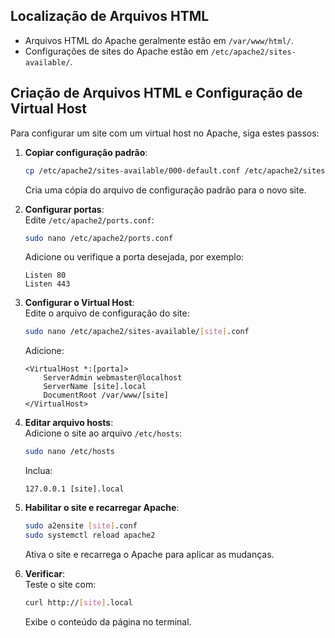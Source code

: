## Localização de Arquivos HTML

- Arquivos HTML do Apache geralmente estão em `/var/www/html/`.
- Configurações de sites do Apache estão em `/etc/apache2/sites-available/`.

## Criação de Arquivos HTML e Configuração de Virtual Host

Para configurar um site com um virtual host no Apache, siga estes passos:

1. **Copiar configuração padrão**:
    
    ```bash
    cp /etc/apache2/sites-available/000-default.conf /etc/apache2/sites-available/[site].conf
    ```
    
    Cria uma cópia do arquivo de configuração padrão para o novo site.
    
2. **Configurar portas**:  
    Edite `/etc/apache2/ports.conf`:
    
    ```bash
    sudo nano /etc/apache2/ports.conf
    ```
    
    Adicione ou verifique a porta desejada, por exemplo:
    
    ```
    Listen 80
    Listen 443
    ```
    
3. **Configurar o Virtual Host**:  
    Edite o arquivo de configuração do site:
    
    ```bash
    sudo nano /etc/apache2/sites-available/[site].conf
    ```
    
    Adicione:
    
    ```
    <VirtualHost *:[porta]>
        ServerAdmin webmaster@localhost
        ServerName [site].local
        DocumentRoot /var/www/[site]
    </VirtualHost>
    ```
    
4. **Editar arquivo hosts**:  
    Adicione o site ao arquivo `/etc/hosts`:
    
    ```bash
    sudo nano /etc/hosts
    ```
    
    Inclua:
    
    ```
    127.0.0.1 [site].local
    ```
    
5. **Habilitar o site e recarregar Apache**:
    
    ```bash
    sudo a2ensite [site].conf
    sudo systemctl reload apache2
    ```
    
    Ativa o site e recarrega o Apache para aplicar as mudanças.
    
6. **Verificar**:  
    Teste o site com:
    
    ```bash
    curl http://[site].local
    ```
    
    Exibe o conteúdo da página no terminal.